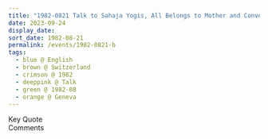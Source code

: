 ```yaml
---
title: "1982-0821 Talk to Sahaja Yogis, All Belongs to Mother and Conversation On Investments and Lands, House of Matthias, Geneva, Switzerland (date not sure, likely 0824)"
date: 2023-09-24
display_date: 
sort_date: 1982-08-21
permalink: /events/1982-0821-b
tags:
  - blue @ English
  - brown @ Switzerland
  - crimson @ 1982
  - deeppink @ Talk
  - green @ 1982-08 
  - orange @ Geneva
---
```


<wave-list>
  <list-title color="green" width="75">Key Quote</list-title>
  <list-item color="BlanchedAlmond"  width="200"></list-item>
  <list-item color="Lavender"></list-item>
  <list-item color="BlanchedAlmond"></list-item>
</wave-list>

<br>

<wave-list>
  <list-title color="green" width="75">Comments</list-title>
  <list-item color="BlanchedAlmond"  width="200"></list-item>
  <list-item color="Lavender"></list-item>
  <list-item color="BlanchedAlmond"></list-item>
</wave-list>